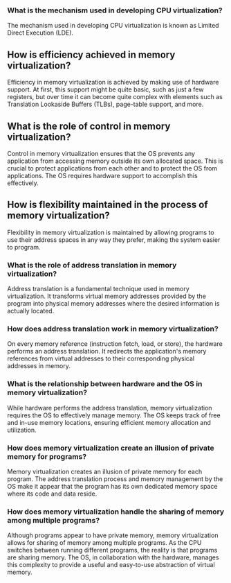 ### What is the mechanism used in developing CPU virtualization?

The mechanism used in developing CPU virtualization is known as Limited Direct Execution (LDE).

## How is efficiency achieved in memory virtualization?

Efficiency in memory virtualization is achieved by making use of hardware support. At first, this support might be quite basic, such as just a few registers, but over time it can become quite complex with elements such as Translation Lookaside Buffers (TLBs), page-table support, and more.

## What is the role of control in memory virtualization?

Control in memory virtualization ensures that the OS prevents any application from accessing memory outside its own allocated space. This is crucial to protect applications from each other and to protect the OS from applications. The OS requires hardware support to accomplish this effectively.

## How is flexibility maintained in the process of memory virtualization?

Flexibility in memory virtualization is maintained by allowing programs to use their address spaces in any way they prefer, making the system easier to program.

### What is the role of address translation in memory virtualization?

Address translation is a fundamental technique used in memory virtualization. It transforms virtual memory addresses provided by the program into physical memory addresses where the desired information is actually located.

### How does address translation work in memory virtualization?

On every memory reference (instruction fetch, load, or store), the hardware performs an address translation. It redirects the application's memory references from virtual addresses to their corresponding physical addresses in memory.

### What is the relationship between hardware and the OS in memory virtualization?

While hardware performs the address translation, memory virtualization requires the OS to effectively manage memory. The OS keeps track of free and in-use memory locations, ensuring efficient memory allocation and utilization.

### How does memory virtualization create an illusion of private memory for programs?

Memory virtualization creates an illusion of private memory for each program. The address translation process and memory management by the OS make it appear that the program has its own dedicated memory space where its code and data reside.

### How does memory virtualization handle the sharing of memory among multiple programs?

Although programs appear to have private memory, memory virtualization allows for sharing of memory among multiple programs. As the CPU switches between running different programs, the reality is that programs are sharing memory. The OS, in collaboration with the hardware, manages this complexity to provide a useful and easy-to-use abstraction of virtual memory.